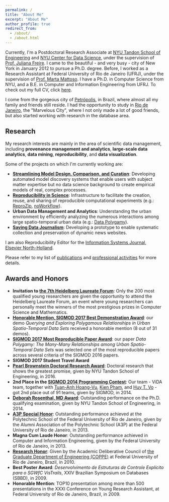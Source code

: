 ```yaml
---
permalink: /
title: "About Me"
excerpt: "About Me"
author_profile: true
redirect_from: 
  - /about/
  - /about.html
---
```


Currently, I'm a Postdoctoral Research Associate at <a href="https://engineering.nyu.edu/" target="_blank">NYU Tandon School of Engineering</a> and <a href="https://cds.nyu.edu/" target="_blank">NYU Center for Data Science</a>, under the supervision of <a href="http://vgc.poly.edu/~juliana/" target="_blank">Prof. Juliana Freire</a>. I came to the beautiful - and very busy - city of New York in January 2012 to pursue a Ph.D. degree. Before, I worked as a Research Assistant at Federal University of Rio de Janeiro (UFRJ), under the supervision of <a href="http://www.cos.ufrj.br/~marta/" target="_blank">Prof. Marta Mattoso</a>. I have a Ph.D. in Computer Science from NYU, and a B.E. in Computer and Information Engineering from UFRJ. To check out my full CV, click <a href="/files/resume.pdf" target="_blank">here</a>.

I come from the gorgeous city of <a href="http://en.wikipedia.org/wiki/Petr%C3%B3polis" target="_blank">Petr&oacute;polis</a>, in Brazil, where almost all my family and friends still reside. I had the opportunity to study in <a href="http://en.wikipedia.org/wiki/Rio_de_Janeiro" target="_blank">Rio de Janeiro</a>, the "Marvelous City", where I not only made a lot of good friends, but also started working with research in the database area.

Research
------

My research interests are mainly in the area of scientific data management, including **provenance management and analytics**, **large-scale data analytics**, **data mining**, **reproducibility**, and **data visualization**.

Some of the projects on which I'm currently working are:

* **<a href="https://www.darpa.mil/program/data-driven-discovery-of-models" target="_blank">Streamlining Model Design, Comparison, and Curation</a>**: Developing automated model discovery systems that
enable users with subject matter expertise but no data science background to create empirical models of real, complex processes.
* **<a href="http://www.reproduciblescience.org/" target="_blank">Reproducibility in Science</a>**: Infrastructure to facilitate the creation, reuse, and sharing of reproducible computational experiments (e.g.: <a href="https://www.reprozip.org/" target="_blank">ReproZip</a>, <a href="https://github.com/gems-uff/noworkflow" target="_blank">noWorkflow</a>).
* **Urban Data Management and Analytics**: Understanding the urban environment by efficiently analyzing the numerous interactions among large spatio-temporal urban data (e.g.: <a href="https://github.com/ViDA-NYU/data-polygamy" target="_blank">Data Polygamy</a>).
* **<a href="https://savingjournalism.reprozip.org/" target="_blank">Saving Data Journalism</a>**: Developing a prototype to enable systematic collection and preservation of dynamic news websites.

I am also Reproducibility Editor for the <a href="http://www.journals.elsevier.com/information-systems/" target="_blank">Information Systems Journal, Elsevier North-Holland</a>.
                
Please refer to my list of [publications](/publications/) and [professional activities](/professional/) for more details.

Awards and Honors
------

* **Invitation to <a href="https://www.heidelberg-laureate-forum.org/" target="_blank">the 7th Heidelberg Laureate Forum</a>**: Only the 200 most qualified young researchers are given the opportunity to attend the Heidelberg Laureate Forum, an event where young researchers can personally meet the winners of the most prestigious prizes in Computer Science and Mathematics.
* **<a href="https://sigmod.org/sigmod-awards/sigmod-best-demonstration-award/" target="_blank">Honorable Mention, SIGMOD 2017 Best Demonstration Award</a>**: our demo *Querying and Exploring Polygamous Relationships in Urban Spatio-Temporal Data Sets* received a honorable mention (8 out of 31 demos).
* **<a href="http://db-reproducibility.seas.harvard.edu/awards/" target="_blank">SIGMOD 2017 Most Reproducible Paper Award</a>**: our paper *Data Polygamy: The Many-Many Relationships among Urban Spatio-Temporal Data Sets* was selected one of the most reproducible papers across several criteria of the SIGMOD 2016 papers.
* **SIGMOD 2017 Student Travel Award**
* **<a href="http://engineering.nyu.edu/academics/departments/computer-science-engineering/student-awards" target="_blank">Pearl Brownstein Doctoral Research Award</a>**: Doctoral research that shows the greatest promise, given by NYU Tandon School of Engineering, in 2016.
* **2nd Place in the <a href="http://www.cs.albany.edu/~sigmod14contest/index.html" target="_blank">SIGMOD 2014 Programming Contest</a>**: Our team - ViDA team, together with <a href="http://bigdata.poly.edu/~tuananh/" target="_blank">Tuan-Anh Hoang-Vu</a>, <a href="http://bigdata.poly.edu/~kienpham/" target="_blank">Kien Pham</a>, and <a href="http://serv.cusp.nyu.edu/~hvo/" target="_blank">Huy T. Vo</a> - got 2nd place out of 91 teams, given by SIGMOD, in 2014.
* **<a href="http://engineering.nyu.edu/academics/departments/computer-science-engineering/student-awards" target="_blank">Deborah Rosenthal, MD Award</a>**: Outstanding performance on the Ph.D. qualifying examination, given by NYU Tandon School of Engineering, in 2014.
* **<a href="http://www.a3p.poli.ufrj.br/noticiasver.php?fcodigo=50" target="_blank">A3P Special Honor</a>**: Outstanding performance achieved at the Polytechnic School of the Federal University of Rio de Janeiro, given by the Alumni Association of the Polytechnic School (A3P) at the Federal University of Rio de Janeiro, in 2013.
* **Magna Cum Laude Honor**: Outstanding performance achieved in Computer and Information Engineering, given by the Federal University of Rio de Janeiro, in 2013.
* **<a href="http://www.coppe.ufrj.br/pt-br/planeta-coppe-noticias/agenda/coppe-entrega-voto-de-louvor-aos-premiados-de-2009" target="_blank">Research Honor</a>**: Given by the Academic Deliberative Council of <a href="http://www.coppe.ufrj.br/" target="_blank">the Graduate Department of Engineering (COPPE)</a> at Federal University of Rio de	Janeiro, Brazil, in 2010.
* **Best Poster Award**: *Desenvolvimento de Estruturas de Controle Explícito para o SGWfC VisTrails*, XXIV Brazilian Symposium on Databases (SBBD), in 2009.
* **Honorable Mention**: TOP10 presentation among more than 500 presentations in the XXXI Conference on Young Research Assistant, at Federal University of Rio de Janeiro, Brazil, in 2009.
